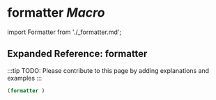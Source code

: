 # **formatter** *Macro*

import Formatter from './_formatter.md';

<Formatter />

## Expanded Reference: formatter

:::tip
TODO: Please contribute to this page by adding explanations and examples
:::

```lisp
(formatter )
```
